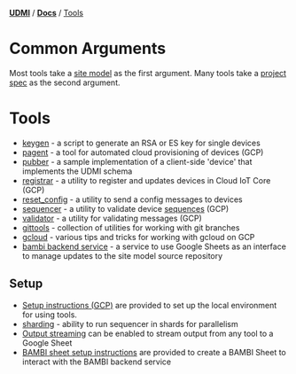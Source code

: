 [**UDMI**](../../) / [**Docs**](../) / [Tools](#)

# Common Arguments

Most tools take a [site model](../specs/site_model.md) as the first argument.
Many tools take a [project spec](project_spec.md) as the second argument.

# Tools

- [keygen](keygen.md) - a script to generate an RSA or ES key for single devices
- [pagent](pagent.md) - a tool for automated cloud provisioning of devices (GCP)
- [pubber](pubber.md) - a sample implementation of a client-side 'device' that implements the UDMI schema
- [registrar](registrar.md) - a utility to register and updates devices in Cloud IoT Core (GCP)
- [reset_config](reset_config.md) - a utility to send a config messages to devices
- [sequencer](sequencer.md) - a utility to validate device [sequences](../specs/sequences/) (GCP)
- [validator](validator.md) - a utility for validating messages (GCP)
- [gittools](gittools.md) - collection of utilities for working with git branches
- [gcloud](gcloud.md) - various tips and tricks for working with gcloud on GCP
- [bambi backend service](bambi_service.md) - a service to use Google Sheets as an interface to manage updates to the site model source repository 

## Setup

- [Setup instructions (GCP)](setup.md) are provided to set up the local environment for using tools.
- [sharding](sharding.md) - ability to run sequencer in shards for parallelism
- [Output streaming](stream_to_gsheet.md) can be enabled to stream output from any tool to a Google Sheet
- [BAMBI sheet setup instructions](bambi_appsscript.md) are provided to create a BAMBI Sheet to interact with the BAMBI backend service

